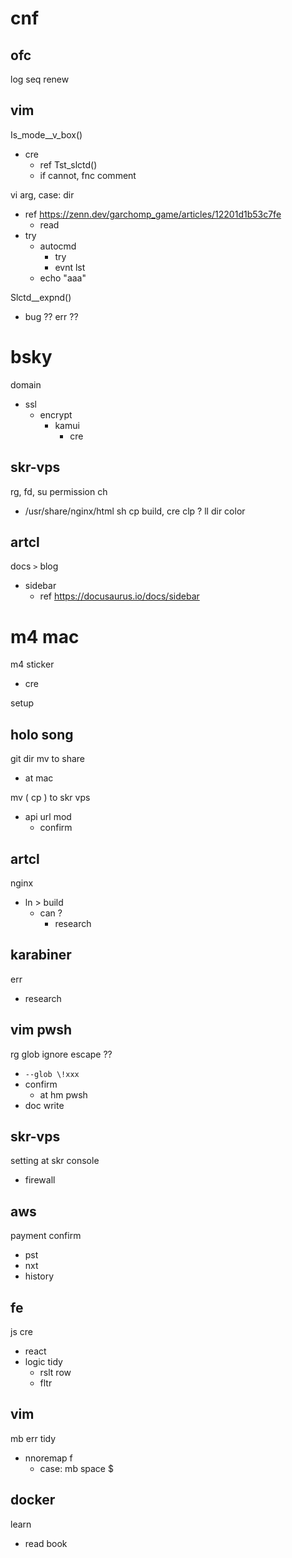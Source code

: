 
# cnf


## ofc

log seq renew


## vim

Is_mode__v_box()
- cre
  - ref Tst_slctd()
  - if cannot, fnc comment


vi arg, case: dir
- ref https://zenn.dev/garchomp_game/articles/12201d1b53c7fe
  - read
- try
  - autocmd
    - try
    - evnt lst
  - echo "aaa"


Slctd__expnd()
- bug ?? err ??


# bsky

domain
- ssl
  - encrypt
    - kamui
      - cre


## skr-vps

rg, fd, 
su permission ch
- /usr/share/nginx/html
sh cp build, cre
clp ?
ll dir color


## artcl

docs `>` blog 
- sidebar
  - ref https://docusaurus.io/docs/sidebar


# m4 mac

m4 sticker
- cre


setup


## holo song

git dir mv to share
- at mac


mv ( cp ) to skr vps
- api url mod
  - confirm


## artcl

nginx
- ln > build
  - can ?
    - research


## karabiner

err
- research


## vim pwsh

rg glob ignore escape ??
- `--glob \!xxx`
- confirm
  - at hm pwsh
- doc write


## skr-vps

setting at skr console
- firewall


## aws

payment confirm
- pst
- nxt
- history


## fe

js cre
- react
- logic tidy
  - rslt row
  - fltr


## vim

mb err tidy
- nnoremap f
  - case: mb space $


## docker

learn
- read book



